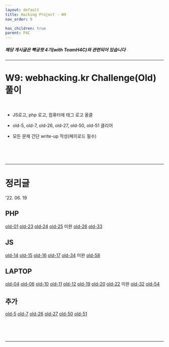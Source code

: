 ```yaml
---
layout: default
title: Hacking Project - W9
nav_order: 9

has_children: true
parent: P4C
---
```


##### 해당 게시글은 빡공팟 4기(with TeamH4C)와 관련되어 있습니다
-----

# W9:  webhacking.kr Challenge(Old) 풀이

<br>

- JS로고, php 로고, 컴퓨터에 태그 로고 올클

- old-5, old-7, old-26, old-27, old-50, old-51 클리어

- 모든 문제 간단 write-up 작성(페이로드 필수)

<br>
<br>
<br>

-----

# 정리글

'22. 06. 19 

## PHP
[old-01](https://jminis.github.io/docs/P4C/Day57/#-webhackingkrold-01php)
[old-23](https://jminis.github.io/docs/P4C/Day57/#-webhackingkrold-023php)
[old-24](https://jminis.github.io/docs/P4C/Day57/#-webhackingkrold-024php)
[old-25](https://jminis.github.io/docs/P4C/Day57/#-webhackingkrold-025php) 미완
[old-26](https://jminis.github.io/docs/P4C/Day59/#-webhackingkrold-026php)
[old-33](https://jminis.github.io/docs/P4C/Day59/#-webhackingkrold-033php)


## JS
[old-14](https://jminis.github.io/docs/P4C/Day62/#-webhackingkrold-14js)
[old-15](https://jminis.github.io/docs/P4C/Day62/#-webhackingkrold-15js)
[old-16](https://jminis.github.io/docs/P4C/Day62/#-webhackingkrold-16js)
[old-17](https://jminis.github.io/docs/P4C/Day62/#-webhackingkrold-17js)
[old-34](https://jminis.github.io/docs/P4C/Day63/#-webhackingkrold-34js) 미완
[old-58](https://jminis.github.io/docs/P4C/Day63/#-webhackingkrold-58js)


## LAPTOP
[old-04](https://jminis.github.io/docs/P4C/Day63/#-webhackingkrold-4laptop)
[old-06](https://jminis.github.io/docs/P4C/Day63/#-webhackingkrold-6laptop)
[old-10](https://jminis.github.io/docs/P4C/Day63/#-webhackingkrold-10laptop)
[old-11](https://jminis.github.io/docs/P4C/Day63/#-webhackingkrold-11laptop)
[old-12](https://jminis.github.io/docs/P4C/Day63/#-webhackingkrold-12laptop)
[old-19](https://jminis.github.io/docs/P4C/Day63/#-webhackingkrold-19laptop)
[old-20](https://jminis.github.io/docs/P4C/Day63/#-webhackingkrold-20laptop)
[old-22](https://jminis.github.io/docs/P4C/Day63/#-webhackingkrold-22laptop) 미완
[old-32](https://jminis.github.io/docs/P4C/Day63/#-webhackingkrold-32laptop)
[old-54](https://jminis.github.io/docs/P4C/Day63/#-webhackingkrold-54laptop)

## 추가
[old-5]()
[old-7]()
[old-26]()
[old-27]()
[old-50]()
[old-51]()

<br>
<br>
<br>

-----
